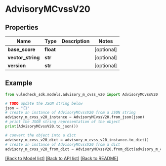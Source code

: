 # AdvisoryMCvssV20


## Properties

Name | Type | Description | Notes
------------ | ------------- | ------------- | -------------
**base_score** | **float** |  | [optional] 
**vector_string** | **str** |  | [optional] 
**version** | **str** |  | [optional] 

## Example

```python
from vulncheck_sdk.models.advisory_m_cvss_v20 import AdvisoryMCvssV20

# TODO update the JSON string below
json = "{}"
# create an instance of AdvisoryMCvssV20 from a JSON string
advisory_m_cvss_v20_instance = AdvisoryMCvssV20.from_json(json)
# print the JSON string representation of the object
print(AdvisoryMCvssV20.to_json())

# convert the object into a dict
advisory_m_cvss_v20_dict = advisory_m_cvss_v20_instance.to_dict()
# create an instance of AdvisoryMCvssV20 from a dict
advisory_m_cvss_v20_from_dict = AdvisoryMCvssV20.from_dict(advisory_m_cvss_v20_dict)
```
[[Back to Model list]](../README.md#documentation-for-models) [[Back to API list]](../README.md#documentation-for-api-endpoints) [[Back to README]](../README.md)


